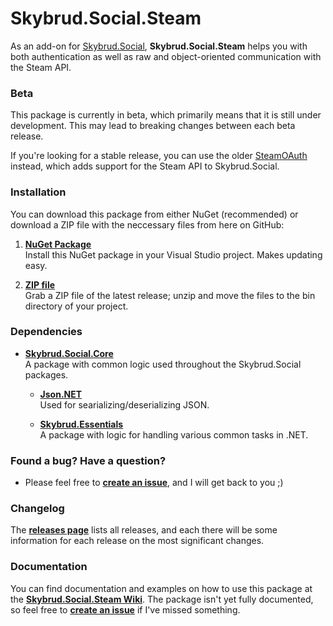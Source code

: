 Skybrud.Social.Steam
========================

As an add-on for [Skybrud.Social](https://github.com/abjerner/Skybrud.Social), **Skybrud.Social.Steam** helps you with both authentication as well as raw and object-oriented communication with the Steam API.

### Beta

This package is currently in beta, which primarily means that it is still under development. This may lead to breaking changes between each beta release.

If you're looking for a stable release, you can use the older [SteamOAuth](https://github.com/XeroMS/SteamOAuth/) instead, which adds support for the Steam API to Skybrud.Social.

### Installation

You can download this package from either NuGet (recommended) or download a ZIP file with the neccessary files from here on GitHub:

1. [**NuGet Package**][NuGetPackage]  
Install this NuGet package in your Visual Studio project. Makes updating easy.

2. [**ZIP file**][Releases]  
Grab a ZIP file of the latest release; unzip and move the files to the bin directory of your project.

### Dependencies

- [**Skybrud.Social.Core**](https://github.com/abjerner/Skybrud.Social)<br />A package with common logic used throughout the Skybrud.Social packages.

  - [**Json.NET**](https://github.com/jamesnk/newtonsoft.json)<br />Used for searializing/deserializing JSON.

  - [**Skybrud.Essentials**](https://github.com/skybrud/Skybrud.Essentials)<br />A package with logic for handling various common tasks in .NET.

### Found a bug? Have a question?

* Please feel free to [**create an issue**][Issues], and I will get back to you ;)

### Changelog

The [**releases page**][Releases] lists all releases, and each there will be some information for each release on the most significant changes.

### Documentation

You can find documentation and examples on how to use this package at the [**Skybrud.Social.Steam Wiki**][Documentation]. The package isn't yet fully documented, so feel free to [**create an issue**][Issues] if I've missed something.

[Website]: http://zdindustries.com/projects/skybrud.social.steam/
[Documentation]: https://gitlab.com/zdindustries/shared/Skybrud.Social.Steam/wikis/home
[NuGetPackage]: https://www.nuget.org/packages/Skybrud.Social.Steam
[Releases]: https://gitlab.com/zdindustries/shared/Skybrud.Social.Steam/tags
[Issues]: https://gitlab.com/zdindustries/shared/Skybrud.Social.Steam/issues
